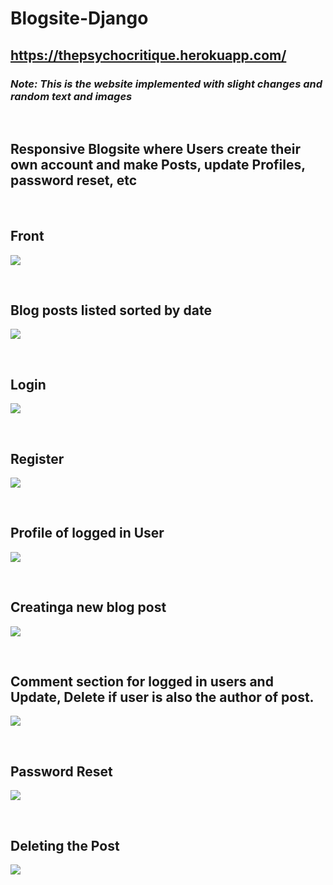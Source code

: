 # Blogsite-Django
## https://thepsychocritique.herokuapp.com/
### *Note: This is the website implemented with slight changes and random text and images*

<br/>

## Responsive Blogsite where Users create their own account and make Posts, update Profiles, password reset, etc

<br>

## Front
![](images/1.PNG)

<br>

## Blog posts listed sorted by date
![](images/2.PNG)

<br>

## Login
![](images/8.PNG)

<br>

## Register
![](images/9.PNG)

<br>

## Profile of logged in User
![](images/3.PNG)

<br>

## Creatinga new blog post
![](images/4.PNG)

<br>

## Comment section for logged in users and Update, Delete if user is also the author of post.
![](images/5.PNG)

<br>

## Password Reset
![](images/6.PNG)

<br>

## Deleting the Post
![](images/7.PNG)

<br>
